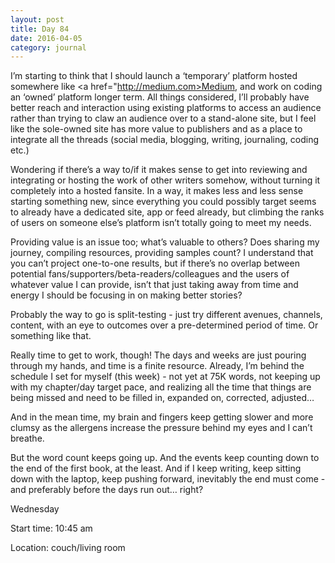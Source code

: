 ```yaml
---
layout: post
title: Day 84
date: 2016-04-05
category: journal
---
```


I’m starting to think that I should launch a ‘temporary’ platform hosted somewhere like <a href="http://medium.com>Medium</a>, and work on coding an ‘owned’ platform longer term. All things considered, I’ll probably have better reach and interaction using existing platforms to access an audience rather than trying to claw an audience over to a stand-alone site, but I feel like the sole-owned site has more value to publishers and as a place to integrate all the threads (social media, blogging, writing, journaling, coding etc.) 

Wondering if there’s a way to/if it makes sense to get into reviewing and integrating or hosting the work of other writers somehow, without turning it completely into a hosted fansite. In a way, it makes less and less sense starting something new, since everything you could possibly target seems to already have a dedicated site, app or feed already, but climbing the ranks of users on someone else’s platform isn’t totally going to meet my needs. 

Providing value is an issue too; what’s valuable to others? Does sharing my journey, compiling resources, providing samples count? I understand that you can’t project one-to-one results, but if there’s no overlap between potential fans/supporters/beta-readers/colleagues and the users of whatever value I can provide, isn’t that just taking away from time and energy I should be focusing in on making better stories? 

Probably the way to go is split-testing - just try different avenues, channels, content, with an eye to outcomes over a pre-determined period of time. Or something like that. 

Really time to get to work, though! The days and weeks are just pouring through my hands, and time is a finite resource. Already, I’m behind the schedule I set for myself (this week) - not yet at 75K words, not keeping up with my chapter/day target pace, and realizing all the time that things are being missed and need to be filled in, expanded on, corrected, adjusted… 

And in the mean time, my brain and fingers keep getting slower and more clumsy as the allergens increase the pressure behind my eyes and I can’t breathe. 

But the word count keeps going up. And the events keep counting down to the end of the first book, at the least. And if I keep writing, keep sitting down with the laptop, keep pushing forward, inevitably the end must come - and preferably before the days run out… right?


Wednesday

Start time: 10:45 am

Location: couch/living room
